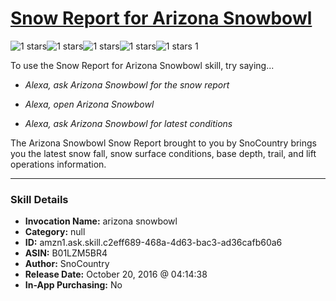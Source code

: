 # [Snow Report for Arizona Snowbowl](http://alexa.amazon.com/#skills/amzn1.ask.skill.c2eff689-468a-4d63-bac3-ad36cafb60a6)
![1 stars](../../images/ic_star_black_18dp_1x.png)![1 stars](../../images/ic_star_border_black_18dp_1x.png)![1 stars](../../images/ic_star_border_black_18dp_1x.png)![1 stars](../../images/ic_star_border_black_18dp_1x.png)![1 stars](../../images/ic_star_border_black_18dp_1x.png) 1

To use the Snow Report for Arizona Snowbowl skill, try saying...

* *Alexa, ask Arizona Snowbowl for the snow report*

* *Alexa, open Arizona Snowbowl*

* *Alexa, ask Arizona Snowbowl for latest conditions*

The Arizona Snowbowl Snow Report brought to you by SnoCountry brings you the latest snow fall, snow surface conditions,  base depth, trail, and lift operations information.

***

### Skill Details

* **Invocation Name:** arizona snowbowl
* **Category:** null
* **ID:** amzn1.ask.skill.c2eff689-468a-4d63-bac3-ad36cafb60a6
* **ASIN:** B01LZM5BR4
* **Author:** SnoCountry
* **Release Date:** October 20, 2016 @ 04:14:38
* **In-App Purchasing:** No
